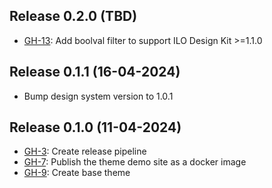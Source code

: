 ## Release 0.2.0 (TBD)

- [GH-13](https://github.com/international-labour-organization/ilo_base_theme/issues/13): Add boolval filter to support ILO Design Kit >=1.1.0

## Release 0.1.1 (16-04-2024)

- Bump design system version to 1.0.1

## Release 0.1.0 (11-04-2024)

- [GH-3](https://github.com/international-labour-organization/ilo_base_theme/issues/3): Create release pipeline
- [GH-7](https://github.com/international-labour-organization/ilo_base_theme/issues/7): Publish the theme demo site as a docker image
- [GH-9](https://github.com/international-labour-organization/ilo_base_theme/issues/9): Create base theme

